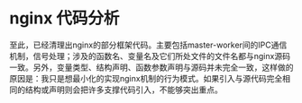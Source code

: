 nginx 代码分析
=====


至此，已经清理出nginx的部分框架代码。主要包括master-worker间的IPC通信机制，信号处理；涉及的函数名、变量名及它们所处文件的文件名都与nginx源码一致。另外，变量类型、结构声明、函数参数声明与源码并未完全一致，这样做的原因是：我只是想最小化的实现nginx机制的行为模式。如果引入与源代码完全相同的结构或声明则会把许多支撑代码引入，不能够突出重点。

